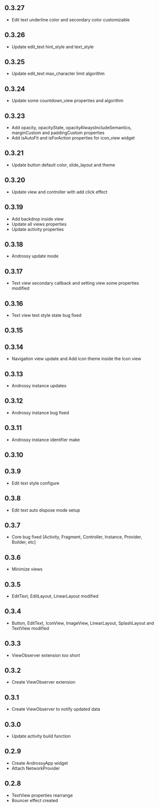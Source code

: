 ## 0.3.27

* Edit text underline color and secondary color customizable

## 0.3.26

* Update edit_text hint_style and text_style

## 0.3.25

* Update edit_text max_character limit algorithm

## 0.3.24

* Update some countdown_view properties and algorithm

## 0.3.23

* Add opacity, opacityState, opacityAlwaysIncludeSemantics, marginCustom and paddingCustom
  properties
* Add isAutoFit and isForAction properties for icon_view widget

## 0.3.21

* Update button default color, slide_layout and theme

## 0.3.20

* Update view and controller with add click effect

## 0.3.19

* Add backdrop inside view
* Update all views properties
* Update activity properties

## 0.3.18

* Androssy update mode

## 0.3.17

* Text view secondary callback and setting view some properties modified

## 0.3.16

* Text view text style state bug fixed

## 0.3.15

## 0.3.14

* Navigation view update and Add icon theme inside the Icon view

## 0.3.13

* Androssy instance updates

## 0.3.12

* Androssy instance bug fixed

## 0.3.11

* Androssy instance identifier make

## 0.3.10

## 0.3.9

* Edit text style configure

## 0.3.8

* Edit text auto dispose mode setup

## 0.3.7

* Core bug fixed [Activity, Fragment, Controller, Instance, Provider, Builder, etc]

## 0.3.6

* Minimize views

## 0.3.5

* EditText, EditLayout, LinearLayout modified

## 0.3.4

* Button, EditText, IconView, ImageView, LinearLayout, SplashLayout and TextView modified

## 0.3.3

* ViewObserver extension too short

## 0.3.2

* Create ViewObserver extension

## 0.3.1

* Create ViewObserver to notify updated data

## 0.3.0

* Update activity build function

## 0.2.9

* Create AndrossyApp widget
* Attach NetworkProvider

## 0.2.8

* TextView properties rearrange
* Bouncer effect created